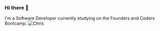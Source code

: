 ### Hi there 👋

I'm a Software Developer currently studying on the Founders and Coders Bootcamp.
![Chris](https://github.com/chriscotimms/chriscotimms/assets/4311214/3e009d37-54c3-4d46-8a7c-fbcc0f241089)



<!--
**chriscotimms/chriscotimms** is a ✨ _special_ ✨ repository because its `README.md` (this file) appears on your GitHub profile.

Here are some ideas to get you started:

- 🔭 I’m currently working on ...
- 🌱 I’m currently learning ...
- 👯 I’m looking to collaborate on ...
- 🤔 I’m looking for help with ...
- 💬 Ask me about ...
- 📫 How to reach me: ...
- 😄 Pronouns: ...
- ⚡ Fun fact: ...
-->
